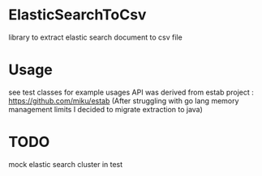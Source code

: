 # ElasticSearchToCsv
library to extract elastic search document to csv file

# Usage

see test classes for example usages
API was derived from estab project : https://github.com/miku/estab
(After struggling with go lang memory management limits I decided to migrate extraction to java)


# TODO
mock elastic search cluster in test

